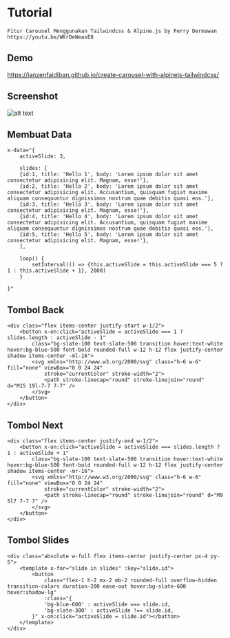 # Tutorial

    Fitur Carousel Menggunakan Tailwindcss & Alpine.js by Ferry Dermawan
    https://youtu.be/WKrDeWeasE8

## Demo
https://janzenfaidiban.github.io/create-carousel-with-alpinejs-tailwindcss/

## Screenshot

![alt text](https://raw.githubusercontent.com/janzenfaidiban/create-carousel-with-alpinejs-tailwindcss/main/screenshoot.png)



## Membuat Data

    x-data="{
        activeSlide: 3,

        slides: [
        {id:1, title: 'Hello 1', body: 'Lorem ipsum dolor sit amet consectetur adipisicing elit. Magnam, esse!'},
        {id:2, title: 'Hello 2', body: 'Lorem ipsum dolor sit amet consectetur adipisicing elit. Accusantium, quisquam fugiat maxime aliquam consequuntur dignissimos nostrum quae debitis quasi eos.'},
        {id:3, title: 'Hello 3', body: 'Lorem ipsum dolor sit amet consectetur adipisicing elit. Magnam, esse!'},
        {id:4, title: 'Hello 4', body: 'Lorem ipsum dolor sit amet consectetur adipisicing elit. Accusantium, quisquam fugiat maxime aliquam consequuntur dignissimos nostrum quae debitis quasi eos.'},
        {id:5, title: 'Hello 5', body: 'Lorem ipsum dolor sit amet consectetur adipisicing elit. Magnam, esse!'},
        ],

        loop() {
            setInterval(() => {this.activeSlide = this.activeSlide === 5 ? 1 : this.activeSlide + 1}, 2000)
        }
        
    }"

## Tombol Back

    <div class="flex items-center justify-start w-1/2">
        <button x-on:click="activeSlide = activeSlide === 1 ? slides.length : activeSlide - 1"
            class="bg-slate-100 text-slate-500 transition hover:text-white hover:bg-blue-500 font-bold rounded-full w-12 h-12 flex justify-center shadow items-center -ml-16">
            <svg xmlns="http://www.w3.org/2000/svg" class="h-6 w-6" fill="none" viewBox="0 0 24 24"
                stroke="currentColor" stroke-width="2">
                <path stroke-linecap="round" stroke-linejoin="round" d="M15 19l-7-7 7-7" />
            </svg>
        </button>
    </div>

## Tombol Next
                
    <div class="flex items-center justify-end w-1/2">
        <button x-on:click="activeSlide = activeSlide === slides.length ? 1 : activeSlide + 1"
            class="bg-slate-100 text-slate-500 transition hover:text-white hover:bg-blue-500 font-bold rounded-full w-12 h-12 flex justify-center shadow items-center -mr-16">
            <svg xmlns="http://www.w3.org/2000/svg" class="h-6 w-6" fill="none" viewBox="0 0 24 24"
                stroke="currentColor" stroke-width="2">
                <path stroke-linecap="round" stroke-linejoin="round" d="M9 5l7 7-7 7" />
            </svg>
        </button>
    </div>

## Tombol Slides

    <div class="absolute w-full flex items-center justify-center px-4 py-5">
        <template x-for="slide in slides" :key="slide.id">
            <button
                class="flex-1 h-2 mx-2 mb-2 rounded-full overflow-hidden transition-colors duration-200 ease-out hover:bg-slate-600 hover:shadow-lg"
                :class="{
                'bg-blue-600' : activeSlide === slide.id,
                'bg-slate-300' : activeSlide !== slide.id,
            }" x-on:click="activeSlide = slide.id"></button>
        </template>
    </div>